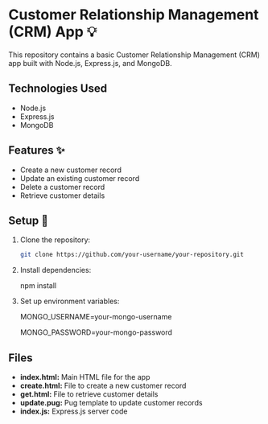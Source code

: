 # Customer Relationship Management (CRM) App :bulb:

This repository contains a basic Customer Relationship Management (CRM) app built with Node.js, Express.js, and MongoDB.

## Technologies Used

- Node.js
- Express.js
- MongoDB

## Features :sparkles:

- Create a new customer record
- Update an existing customer record
- Delete a customer record
- Retrieve customer details

## Setup :rocket:

1. Clone the repository:

   ```bash
   git clone https://github.com/your-username/your-repository.git

2. Install dependencies:

   npm install

3. Set up environment variables:

   MONGO_USERNAME=your-mongo-username
   
   MONGO_PASSWORD=your-mongo-password

## Files

- **index.html:** Main HTML file for the app
- **create.html:** File to create a new customer record
- **get.html:** File to retrieve customer details
- **update.pug:** Pug template to update customer records
- **index.js:** Express.js server code
